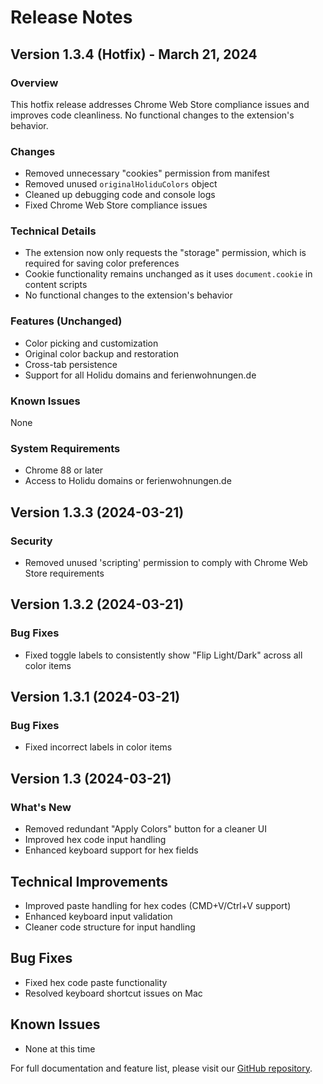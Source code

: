 # Release Notes

## Version 1.3.4 (Hotfix) - March 21, 2024

### Overview
This hotfix release addresses Chrome Web Store compliance issues and improves code cleanliness. No functional changes to the extension's behavior.

### Changes
- Removed unnecessary "cookies" permission from manifest
- Removed unused `originalHoliduColors` object
- Cleaned up debugging code and console logs
- Fixed Chrome Web Store compliance issues

### Technical Details
- The extension now only requests the "storage" permission, which is required for saving color preferences
- Cookie functionality remains unchanged as it uses `document.cookie` in content scripts
- No functional changes to the extension's behavior

### Features (Unchanged)
- Color picking and customization
- Original color backup and restoration
- Cross-tab persistence
- Support for all Holidu domains and ferienwohnungen.de

### Known Issues
None

### System Requirements
- Chrome 88 or later
- Access to Holidu domains or ferienwohnungen.de

## Version 1.3.3 (2024-03-21)

### Security
- Removed unused 'scripting' permission to comply with Chrome Web Store requirements

## Version 1.3.2 (2024-03-21)

### Bug Fixes
- Fixed toggle labels to consistently show "Flip Light/Dark" across all color items

## Version 1.3.1 (2024-03-21)

### Bug Fixes
- Fixed incorrect labels in color items

## Version 1.3 (2024-03-21)

### What's New
- Removed redundant "Apply Colors" button for a cleaner UI
- Improved hex code input handling
- Enhanced keyboard support for hex fields

## Technical Improvements
- Improved paste handling for hex codes (CMD+V/Ctrl+V support)
- Enhanced keyboard input validation
- Cleaner code structure for input handling

## Bug Fixes
- Fixed hex code paste functionality
- Resolved keyboard shortcut issues on Mac

## Known Issues
- None at this time

For full documentation and feature list, please visit our [GitHub repository](https://github.com/aburakaktas/vincent-van-birb). 